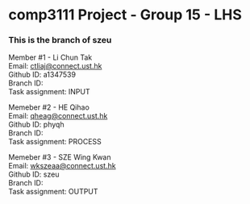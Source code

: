# comp3111 Project - Group 15 - LHS

### This is the branch of szeu  

Member #1  - Li Chun Tak  
Email: ctliaj@connect.ust.hk  
Github ID: a1347539  
Branch ID:  
Task assignment: INPUT  

Memeber #2 - HE Qihao  
Email: qheag@connect.ust.hk  
Github ID: phyqh  
Branch ID:  
Task assignment: PROCESS  

Memeber #3 - SZE Wing Kwan  
Email: wkszeaa@connect.ust.hk  
Github ID: szeu  
Branch ID:  
Task assignment: OUTPUT    
